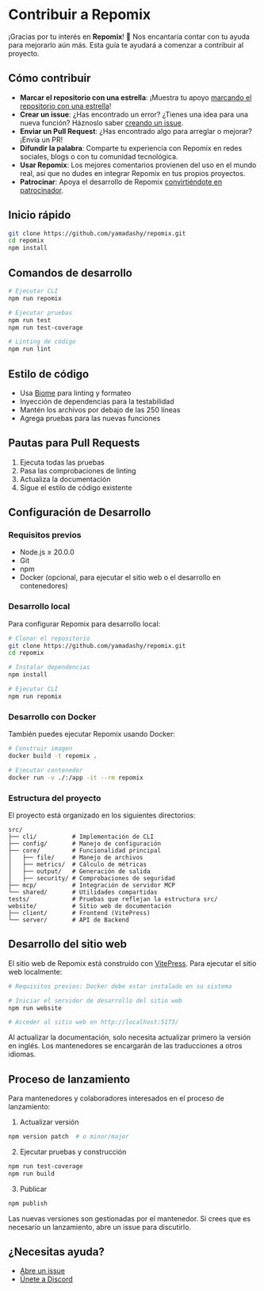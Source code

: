 # Contribuir a Repomix

¡Gracias por tu interés en **Repomix**! 🚀 Nos encantaría contar con tu ayuda para mejorarlo aún más. Esta guía te ayudará a comenzar a contribuir al proyecto.

## Cómo contribuir

- **Marcar el repositorio con una estrella**: ¡Muestra tu apoyo [marcando el repositorio con una estrella](https://github.com/yamadashy/repomix)!
- **Crear un issue**: ¿Has encontrado un error? ¿Tienes una idea para una nueva función? Háznoslo saber [creando un issue](https://github.com/yamadashy/repomix/issues).
- **Enviar un Pull Request**: ¿Has encontrado algo para arreglar o mejorar? ¡Envía un PR!
- **Difundir la palabra**: Comparte tu experiencia con Repomix en redes sociales, blogs o con tu comunidad tecnológica.
- **Usar Repomix**: Los mejores comentarios provienen del uso en el mundo real, así que no dudes en integrar Repomix en tus propios proyectos.
- **Patrocinar**: Apoya el desarrollo de Repomix [convirtiéndote en patrocinador](https://github.com/sponsors/yamadashy).

## Inicio rápido

```bash
git clone https://github.com/yamadashy/repomix.git
cd repomix
npm install
```

## Comandos de desarrollo

```bash
# Ejecutar CLI
npm run repomix

# Ejecutar pruebas
npm run test
npm run test-coverage

# Linting de código
npm run lint
```

## Estilo de código

- Usa [Biome](https://biomejs.dev/) para linting y formateo
- Inyección de dependencias para la testabilidad
- Mantén los archivos por debajo de las 250 líneas
- Agrega pruebas para las nuevas funciones

## Pautas para Pull Requests

1. Ejecuta todas las pruebas
2. Pasa las comprobaciones de linting
3. Actualiza la documentación
4. Sigue el estilo de código existente

## Configuración de Desarrollo

### Requisitos previos

- Node.js ≥ 20.0.0
- Git
- npm
- Docker (opcional, para ejecutar el sitio web o el desarrollo en contenedores)

### Desarrollo local

Para configurar Repomix para desarrollo local:

```bash
# Clonar el repositorio
git clone https://github.com/yamadashy/repomix.git
cd repomix

# Instalar dependencias
npm install

# Ejecutar CLI
npm run repomix
```

### Desarrollo con Docker

También puedes ejecutar Repomix usando Docker:

```bash
# Construir imagen
docker build -t repomix .

# Ejecutar contenedor
docker run -v ./:/app -it --rm repomix
```

### Estructura del proyecto

El proyecto está organizado en los siguientes directorios:

```
src/
├── cli/          # Implementación de CLI
├── config/       # Manejo de configuración
├── core/         # Funcionalidad principal
│   ├── file/     # Manejo de archivos
│   ├── metrics/  # Cálculo de métricas
│   ├── output/   # Generación de salida
│   ├── security/ # Comprobaciones de seguridad
├── mcp/          # Integración de servidor MCP
└── shared/       # Utilidades compartidas
tests/            # Pruebas que reflejan la estructura src/
website/          # Sitio web de documentación
├── client/       # Frontend (VitePress)
└── server/       # API de Backend
```

## Desarrollo del sitio web

El sitio web de Repomix está construido con [VitePress](https://vitepress.dev/). Para ejecutar el sitio web localmente:

```bash
# Requisitos previos: Docker debe estar instalado en su sistema

# Iniciar el servidor de desarrollo del sitio web
npm run website

# Acceder al sitio web en http://localhost:5173/
```

Al actualizar la documentación, solo necesita actualizar primero la versión en inglés. Los mantenedores se encargarán de las traducciones a otros idiomas.

## Proceso de lanzamiento

Para mantenedores y colaboradores interesados en el proceso de lanzamiento:

1. Actualizar versión
```bash
npm version patch  # o minor/major
```

2. Ejecutar pruebas y construcción
```bash
npm run test-coverage
npm run build
```

3. Publicar
```bash
npm publish
```

Las nuevas versiones son gestionadas por el mantenedor. Si crees que es necesario un lanzamiento, abre un issue para discutirlo.

## ¿Necesitas ayuda?

- [Abre un issue](https://github.com/yamadashy/repomix/issues)
- [Únete a Discord](https://discord.gg/wNYzTwZFku)
